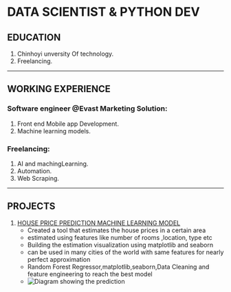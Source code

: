 # DATA SCIENTIST & PYTHON DEV

## EDUCATION

1. Chinhoyi unversity Of technology.
2. Freelancing.

---

## WORKING EXPERIENCE

### Software engineer @Evast Marketing Solution:

1. Front end Mobile app Development.
2. Machine learning models.

### Freelancing:

1. AI and machingLearning.
2. Automation.
3. Web Scraping.

---

## PROJECTS

1. [HOUSE PRICE PREDICTION MACHINE LEARNING MODEL](https://github.com/Brizleirtee/Regression_Machine_Learning)
   - Created a tool that estimates the house prices in a certain area
   - estimated using features like number of rooms ,location, type etc
   - Building the estimation visualization using matplotlib and seaborn
   - can be used in many cities of the world with same features for nearly perfect approximation
   - Random Forest Regressor,matplotlib,seaborn,Data Cleaning and feature engineering to reach the best model
   - ![ Diagram showing the prediction](https://github.com/Brizleirtee/Brighton-Masabike-Portfolio/blob/main/house_price/predhouse.png, "House price estimator")

     


